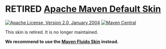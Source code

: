 <!---
 Licensed to the Apache Software Foundation (ASF) under one or more
 contributor license agreements.  See the NOTICE file distributed with
 this work for additional information regarding copyright ownership.
 The ASF licenses this file to You under the Apache License, Version 2.0
 (the "License"); you may not use this file except in compliance with
 the License.  You may obtain a copy of the License at

      http://www.apache.org/licenses/LICENSE-2.0

 Unless required by applicable law or agreed to in writing, software
 distributed under the License is distributed on an "AS IS" BASIS,
 WITHOUT WARRANTIES OR CONDITIONS OF ANY KIND, either express or implied.
 See the License for the specific language governing permissions and
 limitations under the License.
-->
RETIRED [Apache Maven Default Skin](https://maven.apache.org/skins/maven-default-skin/)
======================

[![Apache License, Version 2.0, January 2004](https://img.shields.io/github/license/apache/maven.svg?label=License)][license]
[![Maven Central](https://img.shields.io/maven-central/v/org.apache.maven.skins/maven-default-skin.svg?label=Maven%20Central)](https://search.maven.org/artifact/org.apache.maven.skins/maven-default-skin)

This skin is retired. It is no longer maintained.

**We recommend to use the [Maven Fluido Skin](https://maven.apache.org/skins/maven-fluido-skin/) instead.** 

[license]: https://www.apache.org/licenses/LICENSE-2.0

